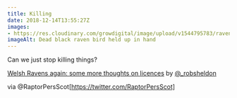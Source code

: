 ```yaml
---
title: Killing
date: 2018-12-14T13:55:27Z
images: 
- https://res.cloudinary.com/growdigital/image/upload/v1544795783/raven-rds-conservation.jpg
imageAlt: Dead black raven bird held up in hand
---
```


Can we just stop killing things? 

[Welsh Ravens again: some more thoughts on licences](https://www.rdsconservation.com/?p=715) by [@_robsheldon](https://twitter.com/_robsheldon)

via @RaptorPersScot[https://twitter.com/RaptorPersScot]
